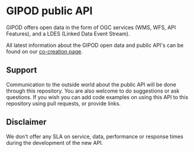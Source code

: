 # GIPOD public API
GIPOD offers open data in the form of OGC services (WMS, WFS, API Features), and a LDES (Linked Data Event Stream).

All latest information about the GIPOD open data and public API's can be found on our [co-creation page](https://vlaamseoverheid.atlassian.net/wiki/spaces/NGC/pages/6149669482/Open+data+-+public+API).

## Support

Communication to the outside world about the public API will be done through this repository. You are also welcome to do suggestions or ask questions. If you wish you can add code examples on using this API to this repository using pull requests, or provide links.

## Disclaimer

We don't offer any SLA on service, data, performance or response times during the development of the new API.

